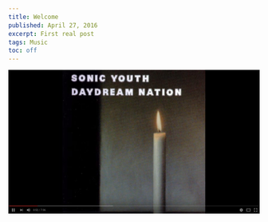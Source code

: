 ```yaml
---
title: Welcome
published: April 27, 2016
excerpt: First real post
tags: Music
toc: off
---
```


[![Total Trash](../assets/images/videos/youtube-total_trash.jpg)](https://youtu.be/3dknzzBkX7U "Total Trash")

